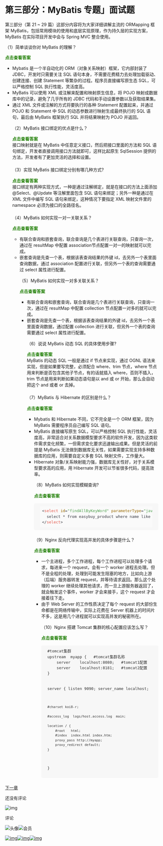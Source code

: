 # 第三部分：MyBatis 专题」面试题

第三部分（第 21 ~ 29 篇）这部分内容将为大家详细讲解主流的 ORMapping 框架 MyBatis，包括常用模块的使用和底层实现原理，作为持久层的实现方案，MyBatis 在实际项目开发中会与 Spring MVC 整合使用。

（1）简单谈谈你对 MyBatis 的理解？



<details stylecolor="red" open="" style="box-sizing: border-box; outline: 0px !important; display: block;"><summary style="box-sizing: border-box; outline: 0px !important; display: block;"><b style="box-sizing: border-box; outline: 0px !important; font-weight: 700;"><font color="207f06" style="box-sizing: border-box; outline: 0px !important;">点击查看答案</font></b></summary><p style="box-sizing: border-box; outline: 0px !important; margin: 0px 0px 1.1em;"></p><ul style="box-sizing: border-box; outline: 0px !important; margin-top: 0px; margin-bottom: 1.1em;"><li style="box-sizing: border-box; outline: 0px !important;">Mybatis 是一个半自动化的 ORM（对象关系映射）框架，它内部封装了JDBC，开发时只需要关注 SQL 语句本身，不需要花费精力去处理加载驱动、创建连接、创建 Statement 等繁杂的过程。程序员直接编写原生态 SQL，可以严格控制 SQL 执行性能，灵活度高。</li><li style="box-sizing: border-box; outline: 0px !important;">MyBatis 可以使用 XML 或注解来配置和映射原生信息，将 POJO 映射成数据库中的记录，避免了几乎所有的 JDBC 代码和手动设置参数以及获取结果集。</li><li style="box-sizing: border-box; outline: 0px !important;">通过 XML 文件或注解的方式将要执行的各种 Statement 配置起来，并通过 POJO 和 Statement 中 SQL 的动态参数进行映射生成最终执行的 SQL 语句，最后由 MyBatis 框架执行 SQL 并将结果映射为 POJO 并返回。<p style="box-sizing: border-box; outline: 0px !important; margin: 0px 0px 1.1em;"></p><dl style="box-sizing: border-box; outline: 0px !important; margin-top: 0px; margin-bottom: 21px;"><dt style="box-sizing: border-box; outline: 0px !important; line-height: 1.45; font-weight: 700; margin-top: 5px; margin-bottom: 5px;"></dt><p style="box-sizing: border-box; outline: 0px !important; margin: 0px 0px 1.1em;">（2）MyBatis 接口绑定的优点是什么？</p><p style="box-sizing: border-box; outline: 0px !important; margin: 0px 0px 1.1em;"></p><details stylecolor="red" open="" style="box-sizing: border-box; outline: 0px !important; display: block;"><summary style="box-sizing: border-box; outline: 0px !important; display: block;"><b style="box-sizing: border-box; outline: 0px !important; font-weight: 700;"><font color="207f06" style="box-sizing: border-box; outline: 0px !important;">点击查看答案</font></b></summary><p style="box-sizing: border-box; outline: 0px !important; margin: 0px 0px 1.1em;">接口映射就是在 MyBatis 中任意定义接口，然后把接口里面的方法和 SQL 语句绑定，开发者直接调用接口方法就即可，这样比起原生 SqlSession 提供的方法，开发者有了更加灵活的选择和设置。</p><dl style="box-sizing: border-box; outline: 0px !important; margin-top: 0px; margin-bottom: 21px;"><dt style="box-sizing: border-box; outline: 0px !important; line-height: 1.45; font-weight: 700; margin-top: 5px; margin-bottom: 5px;"></dt><dd style="box-sizing: border-box; outline: 0px !important; line-height: 1.45; margin-left: 40px; margin-top: 5px; margin-bottom: 5px;"></dd></dl></details><p style="box-sizing: border-box; outline: 0px !important; margin: 0px 0px 1.1em;"></p><p style="box-sizing: border-box; outline: 0px !important; margin: 0px 0px 1.1em;">（3）实现 MyBatis 接口绑定分别有哪几种方式?</p><p style="box-sizing: border-box; outline: 0px !important; margin: 0px 0px 1.1em;"></p><details stylecolor="red" open="" style="box-sizing: border-box; outline: 0px !important; display: block;"><summary style="box-sizing: border-box; outline: 0px !important; display: block;"><b style="box-sizing: border-box; outline: 0px !important; font-weight: 700;"><font color="207f06" style="box-sizing: border-box; outline: 0px !important;">点击查看答案</font></b></summary><p style="box-sizing: border-box; outline: 0px !important; margin: 0px 0px 1.1em;">接口绑定有两种实现方式，一种是通过注解绑定，就是在接口的方法上面添加 @Select、@Update 等注解里面包含 SQL 语句来绑定；另外一种是通过在 XML 文件中编写 SQL 语句来绑定，这种情况下要指定 XML 映射文件里的 namespace 必须为接口的全路径名。</p><dl style="box-sizing: border-box; outline: 0px !important; margin-top: 0px; margin-bottom: 21px;"><dt style="box-sizing: border-box; outline: 0px !important; line-height: 1.45; font-weight: 700; margin-top: 5px; margin-bottom: 5px;"></dt><dd style="box-sizing: border-box; outline: 0px !important; line-height: 1.45; margin-left: 40px; margin-top: 5px; margin-bottom: 5px;"></dd></dl></details><p style="box-sizing: border-box; outline: 0px !important; margin: 0px 0px 1.1em;"></p><p style="box-sizing: border-box; outline: 0px !important; margin: 0px 0px 1.1em;">（4）MyBatis 如何实现一对一关联关系？</p><p style="box-sizing: border-box; outline: 0px !important; margin: 0px 0px 1.1em;"></p><details stylecolor="red" open="" style="box-sizing: border-box; outline: 0px !important; display: block;"><summary style="box-sizing: border-box; outline: 0px !important; display: block;"><b style="box-sizing: border-box; outline: 0px !important; font-weight: 700;"><font color="207f06" style="box-sizing: border-box; outline: 0px !important;">点击查看答案</font></b></summary><p style="box-sizing: border-box; outline: 0px !important; margin: 0px 0px 1.1em;"></p><ul style="box-sizing: border-box; outline: 0px !important; margin-top: 0px; margin-bottom: 1.1em;"><li style="box-sizing: border-box; outline: 0px !important;">有联合查询和嵌套查询，联合查询是几个表进行关联查询，只查询一次，通过在 resultMap 中配置 association节点配置一对一的映射就可以完成。</li><li style="box-sizing: border-box; outline: 0px !important;">嵌套查询是先查一个表，根据该表查询结果的外键 id，去另外一个表里面查询数据，通过 association 配置进行关联，但另外一个表的查询需要通过 select 属性进行配置。<p style="box-sizing: border-box; outline: 0px !important; margin: 0px 0px 1.1em;"></p><dl style="box-sizing: border-box; outline: 0px !important; margin-top: 0px; margin-bottom: 21px;"><dt style="box-sizing: border-box; outline: 0px !important; line-height: 1.45; font-weight: 700; margin-top: 5px; margin-bottom: 5px;"></dt><p style="box-sizing: border-box; outline: 0px !important; margin: 0px 0px 1.1em;">（5）MyBatis 如何实现一对多关联关系？</p><p style="box-sizing: border-box; outline: 0px !important; margin: 0px 0px 1.1em;"></p><details stylecolor="red" open="" style="box-sizing: border-box; outline: 0px !important; display: block;"><summary style="box-sizing: border-box; outline: 0px !important; display: block;"><b style="box-sizing: border-box; outline: 0px !important; font-weight: 700;"><font color="207f06" style="box-sizing: border-box; outline: 0px !important;">点击查看答案</font></b></summary><p style="box-sizing: border-box; outline: 0px !important; margin: 0px 0px 1.1em;"></p><ul style="box-sizing: border-box; outline: 0px !important; margin-top: 0px; margin-bottom: 1.1em;"><li style="box-sizing: border-box; outline: 0px !important;">有联合查询和嵌套查询，联合查询是几个表进行关联查询，只查询一次，通过在 resultMap 中配置 collection 节点配置一对多的就可以完成。</li><li style="box-sizing: border-box; outline: 0px !important;">嵌套查询是先查一个表，根据该表查询结果的外键 id，去另外一个表里面查询数据，通过配置 collection 进行关联，但另外一个表的查询需要通过 select 属性进行配置。<p style="box-sizing: border-box; outline: 0px !important; margin: 0px 0px 1.1em;"></p><dl style="box-sizing: border-box; outline: 0px !important; margin-top: 0px; margin-bottom: 21px;"><dt style="box-sizing: border-box; outline: 0px !important; line-height: 1.45; font-weight: 700; margin-top: 5px; margin-bottom: 5px;"></dt><p style="box-sizing: border-box; outline: 0px !important; margin: 0px 0px 1.1em;">（6）说说 MyBatis 动态 SQL 的具体使用步骤?</p><p style="box-sizing: border-box; outline: 0px !important; margin: 0px 0px 1.1em;"></p><details stylecolor="red" open="" style="box-sizing: border-box; outline: 0px !important; display: block;"><summary style="box-sizing: border-box; outline: 0px !important; display: block;"><b style="box-sizing: border-box; outline: 0px !important; font-weight: 700;"><font color="207f06" style="box-sizing: border-box; outline: 0px !important;">点击查看答案</font></b></summary><p style="box-sizing: border-box; outline: 0px !important; margin: 0px 0px 1.1em;">MyBatis 的动态 SQL 一般是通过 if 节点来实现，通过 OGNL 语法来实现，但是如果要写完整，必须配合 where、trim 节点，where 节点用来判断是否包含其他子节点，有的话就插入 where，否则不插入，trim 节点是用来判断如果动态语句是以 and 或 or 开始，那么会自动把这个 and 或者 or 去掉。</p><dl style="box-sizing: border-box; outline: 0px !important; margin-top: 0px; margin-bottom: 21px;"><dt style="box-sizing: border-box; outline: 0px !important; line-height: 1.45; font-weight: 700; margin-top: 5px; margin-bottom: 5px;"></dt><dd style="box-sizing: border-box; outline: 0px !important; line-height: 1.45; margin-left: 40px; margin-top: 5px; margin-bottom: 5px;"></dd></dl></details><p style="box-sizing: border-box; outline: 0px !important; margin: 0px 0px 1.1em;"></p><p style="box-sizing: border-box; outline: 0px !important; margin: 0px 0px 1.1em;">（7）MyBatis 与 Hibernate 的区别是什么？</p><p style="box-sizing: border-box; outline: 0px !important; margin: 0px 0px 1.1em;"></p><details stylecolor="red" open="" style="box-sizing: border-box; outline: 0px !important; display: block;"><summary style="box-sizing: border-box; outline: 0px !important; display: block;"><b style="box-sizing: border-box; outline: 0px !important; font-weight: 700;"><font color="207f06" style="box-sizing: border-box; outline: 0px !important;">点击查看答案</font></b></summary><p style="box-sizing: border-box; outline: 0px !important; margin: 0px 0px 1.1em;"></p><ul style="box-sizing: border-box; outline: 0px !important; margin-top: 0px; margin-bottom: 1.1em;"><li style="box-sizing: border-box; outline: 0px !important;">Mybatis 和 Hibernate 不同，它不完全是一个 ORM 框架，因为 MyBatis 需要程序员自己编写 SQL 语句。</li><li style="box-sizing: border-box; outline: 0px !important;">MyBatis 直接编写原生 SQL，可以严格控制 SQL 执行性能，灵活度高，非常适合对关系数据模型要求不高的软件开发，因为这类软件需求变化频繁，一但需求变化要求迅速输出成果。但是灵活的前提是 MyBatis 无法做到数据库无关性，如果需要实现支持多种数据库的应用，则需要自定义多套 SQL 映射文件，工作量大。</li><li style="box-sizing: border-box; outline: 0px !important;">Hibernate 对象/关系映射能力强，数据库无关性好，对于关系模型要求高的应用，用 Hibernate 开发可以节省很多代码，提高效率。<p style="box-sizing: border-box; outline: 0px !important; margin: 0px 0px 1.1em;"></p><dl style="box-sizing: border-box; outline: 0px !important; margin-top: 0px; margin-bottom: 21px;"><dt style="box-sizing: border-box; outline: 0px !important; line-height: 1.45; font-weight: 700; margin-top: 5px; margin-bottom: 5px;"></dt><p style="box-sizing: border-box; outline: 0px !important; margin: 0px 0px 1.1em;">（8）MyBatis 如何实现模糊查询?</p><p style="box-sizing: border-box; outline: 0px !important; margin: 0px 0px 1.1em;"></p><details stylecolor="red" open="" style="box-sizing: border-box; outline: 0px !important; display: block;"><summary style="box-sizing: border-box; outline: 0px !important; display: block;"><b style="box-sizing: border-box; outline: 0px !important; font-weight: 700;"><font color="207f06" style="box-sizing: border-box; outline: 0px !important;">点击查看答案</font></b></summary><p style="box-sizing: border-box; outline: 0px !important; margin: 0px 0px 1.1em;"></p><pre style="box-sizing: border-box; outline: 0px !important; overflow: auto; font-family: &quot;Source Code Pro&quot;, monospace; font-size: 0.9em; display: block; padding: 10px 20px; margin: 0px 0px 1.1em; line-height: 1.45; color: rgb(51, 51, 51); word-break: break-word; overflow-wrap: break-word; background-color: rgba(128, 128, 128, 0.05); border: 0px; border-radius: 5px; white-space: pre; text-align: start;"><code class="xml language-xml hljs" style="box-sizing: border-box; outline: 0px !important; font-family: &quot;Source Code Pro&quot;, monospace; font-size: inherit; padding: 0.5em; color: rgb(56, 58, 66); background: rgb(250, 250, 250); border-radius: 0px; white-space: pre; display: block; overflow-x: auto; opacity: 1;"><span class="hljs-tag" style="box-sizing: border-box; outline: 0px !important;">&lt;<span class="hljs-name" style="box-sizing: border-box; outline: 0px !important; color: rgb(228, 86, 73);">select</span> <span class="hljs-attr" style="box-sizing: border-box; outline: 0px !important; color: rgb(152, 104, 1);">id</span>=<span class="hljs-string" style="box-sizing: border-box; outline: 0px !important; color: rgb(80, 161, 79);">"findAllByKeyWord"</span> <span class="hljs-attr" style="box-sizing: border-box; outline: 0px !important; color: rgb(152, 104, 1);">parameterType</span>=<span class="hljs-string" style="box-sizing: border-box; outline: 0px !important; color: rgb(80, 161, 79);">"java.lang.String"</span> <span class="hljs-attr" style="box-sizing: border-box; outline: 0px !important; color: rgb(152, 104, 1);">resultType</span>=<span class="hljs-string" style="box-sizing: border-box; outline: 0px !important; color: rgb(80, 161, 79);">"com.southwind.entity.Product"</span>&gt;</span>
  select * from easybuy_product where name like "%"#{keyWord}"%"
<span class="hljs-tag" style="box-sizing: border-box; outline: 0px !important;">&lt;/<span class="hljs-name" style="box-sizing: border-box; outline: 0px !important; color: rgb(228, 86, 73);">select</span>&gt;</span>
</code></pre><p style="box-sizing: border-box; outline: 0px !important; margin: 0px 0px 1.1em;"></p><dl style="box-sizing: border-box; outline: 0px !important; margin-top: 0px; margin-bottom: 21px;"><dt style="box-sizing: border-box; outline: 0px !important; line-height: 1.45; font-weight: 700; margin-top: 5px; margin-bottom: 5px;"></dt><dd style="box-sizing: border-box; outline: 0px !important; line-height: 1.45; margin-left: 40px; margin-top: 5px; margin-bottom: 5px;"></dd></dl></details><p style="box-sizing: border-box; outline: 0px !important; margin: 0px 0px 1.1em;"></p><p style="box-sizing: border-box; outline: 0px !important; margin: 0px 0px 1.1em;">（9）Nginx 反向代理实现高并发的具体步骤是什么？</p><p style="box-sizing: border-box; outline: 0px !important; margin: 0px 0px 1.1em;"></p><details stylecolor="red" open="" style="box-sizing: border-box; outline: 0px !important; display: block;"><summary style="box-sizing: border-box; outline: 0px !important; display: block;"><b style="box-sizing: border-box; outline: 0px !important; font-weight: 700;"><font color="207f06" style="box-sizing: border-box; outline: 0px !important;">点击查看答案</font></b></summary><p style="box-sizing: border-box; outline: 0px !important; margin: 0px 0px 1.1em;"></p><ul style="box-sizing: border-box; outline: 0px !important; margin-top: 0px; margin-bottom: 1.1em;"><li style="box-sizing: border-box; outline: 0px !important;">一个主进程，多个工作进程，每个工作进程可以处理多个请求，每进来一个 request，会有一个 worker 进程去处理。但不是全程的处理，处理到可能发生阻塞的地方，比如向上游（后端）服务器转发 request，并等待请求返回。那么这个处理的 worker 继续处理其他请求，而一旦上游服务器返回了，就会触发这个事件，worker 才会来接手，这个 request 才会接着往下走。</li><li style="box-sizing: border-box; outline: 0px !important;">由于 Web Server 的工作性质决定了每个 request 的大部份生命都是在网络传输中，实际上花费在 Server 机器上的时间片不多，这是用几个进程就可以实现高并发的秘密所在。<p style="box-sizing: border-box; outline: 0px !important; margin: 0px 0px 1.1em;"></p><dl style="box-sizing: border-box; outline: 0px !important; margin-top: 0px; margin-bottom: 21px;"><dt style="box-sizing: border-box; outline: 0px !important; line-height: 1.45; font-weight: 700; margin-top: 5px; margin-bottom: 5px;"></dt><p style="box-sizing: border-box; outline: 0px !important; margin: 0px 0px 1.1em;">（10）Nginx 搭建 Tomcat 集群的核心配置应该怎么写？</p><p style="box-sizing: border-box; outline: 0px !important; margin: 0px 0px 1.1em;"></p><details stylecolor="red" open="" style="box-sizing: border-box; outline: 0px !important; display: block;"><summary style="box-sizing: border-box; outline: 0px !important; display: block;"><b style="box-sizing: border-box; outline: 0px !important; font-weight: 700;"><font color="207f06" style="box-sizing: border-box; outline: 0px !important;">点击查看答案</font></b></summary><p style="box-sizing: border-box; outline: 0px !important; margin: 0px 0px 1.1em;"></p><pre style="box-sizing: border-box; outline: 0px !important; overflow: auto; font-family: &quot;Source Code Pro&quot;, monospace; font-size: 0.9em; display: block; padding: 10px 20px; margin: 0px 0px 1.1em; line-height: 1.45; color: rgb(51, 51, 51); word-break: break-word; overflow-wrap: break-word; background-color: rgba(128, 128, 128, 0.05); border: 0px; border-radius: 5px; white-space: pre; text-align: start;"><code class="shell language-shell" style="box-sizing: border-box; outline: 0px !important; font-family: &quot;Source Code Pro&quot;, monospace; font-size: inherit; padding: 0px; color: inherit; background-color: transparent !important; border-radius: 0px; white-space: pre;">#tomcat集群
upstream  myapp {   #tomcat集群名称 
    server    localhost:8080;   #tomcat1配置
    server    localhost:8181;   #tomcat2配置
}

server {
    listen       9090;
    server_name  localhost;

    #charset koi8-r;

    #access_log  logs/host.access.log  main;

    location / {
        #root   html;
        #index  index.html index.htm;
        proxy_pass http://myapp;
        proxy_redirect default;
    }
 }</code></pre><p style="box-sizing: border-box; outline: 0px !important; margin: 0px 0px 1.1em;"></p><dl style="box-sizing: border-box; outline: 0px !important; margin-top: 0px; margin-bottom: 21px;"><dt style="box-sizing: border-box; outline: 0px !important; line-height: 1.45; font-weight: 700; margin-top: 5px; margin-bottom: 5px;"></dt><dd style="box-sizing: border-box; outline: 0px !important; line-height: 1.45; margin-left: 40px; margin-top: 5px; margin-bottom: 5px;"></dd></dl></details><p style="box-sizing: border-box; outline: 0px !important; margin: 0px 0px 1.1em;"></p></dl></li></ul></details></dl></li></ul></details></dl></li></ul></details></dl></li></ul></details></dl></li></ul></details>

[下一章](https://gitbook.cn/gitchat/column/5d2daffbb81adb3aa8cab878/topic/5d397b325cb0841421684ed7)

还没有评论

![img](https://images.gitbook.cn/cbf29c00-9cce-11e7-a7fd-c3c7c988b457)

评论

![头像](https://images.gitbook.cn/cbf29c00-9cce-11e7-a7fd-c3c7c988b457?imageView2/1/w/400/h/400)![会员](https://images.gitbook.cn/Fs1dnXRaGzLHd9qYugGYoN19y_wq)

[![img](https://images.gitbook.cn/FpSbhHm3h6WES5hn4w40N_6Q0MeQ)](javascript:void(0);)[![img](https://images.gitbook.cn/FgSSF-370MrbM8OfqXfoxgvy8cQH)](https://gitbook.cn/gitchat/column/5d2daffbb81adb3aa8cab878/topic/5d397a365cb0841421684ecd)[![img](https://images.gitbook.cn/FjgJ4XLW9H4RtOuM2kMcB2Pc-NRq)](https://gitbook.cn/gitchat/column/5d2daffbb81adb3aa8cab878/topic/5d397b325cb0841421684ed7)

<iframe id="blockbyte-bs-sidebar" class="notranslate" data-pos="left" style="box-sizing: border-box; outline: 0px !important; opacity: 0; pointer-events: none; position: fixed; top: 0px; left: 0px; width: 350px; max-width: none; height: 0px; z-index: 2147483646; border: none; transform: translate3d(-350px, 0px, 0px); transition: width 0s ease 0.3s, height 0s ease 0.3s, opacity 0.3s ease 0s, transform 0.3s ease 0s; background-color: rgba(255, 255, 255, 0.8) !important; display: block !important;"></iframe>